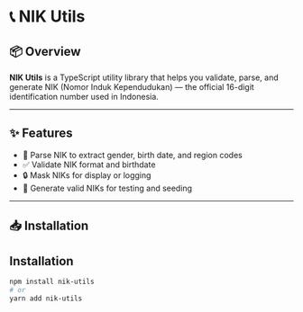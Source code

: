 # 📞 NIK Utils

## 📦 Overview

**NIK Utils** is a TypeScript utility library that helps you validate, parse, and generate NIK (Nomor Induk Kependudukan) — the official 16-digit identification number used in Indonesia.

---

## ✨ Features

- 🧠 Parse NIK to extract gender, birth date, and region codes
- ✅ Validate NIK format and birthdate
- 🔒 Mask NIKs for display or logging
- 🎲 Generate valid NIKs for testing and seeding

---

## 📥 Installation

## Installation

```bash
npm install nik-utils
# or
yarn add nik-utils
